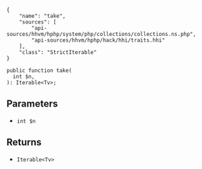 ``` yamlmeta
{
    "name": "take",
    "sources": [
        "api-sources/hhvm/hphp/system/php/collections/collections.ns.php",
        "api-sources/hhvm/hphp/hack/hhi/traits.hhi"
    ],
    "class": "StrictIterable"
}
```




``` Hack
public function take(
  int $n,
): Iterable<Tv>;
```




## Parameters




+ ` int $n `




## Returns




* ` Iterable<Tv> `
<!-- HHAPIDOC -->
